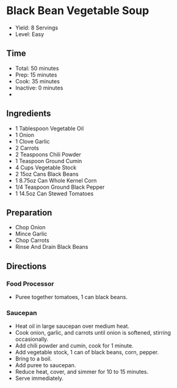 # Black Bean Vegetable Soup

* Yield: 8 Servings
* Level: Easy

## Time

* Total: 50 minutes
* Prep: 15 minutes
* Cook: 35 minutes
* Inactive: 0 minutes
* 
## Ingredients

* 1 Tablespoon Vegetable Oil
* 1 Onion
* 1 Clove Garlic
* 2 Carrots
* 2 Teaspoons Chili Powder
* 1 Teaspoon Ground Cumin
* 4 Cups Vegetable Stock
* 2 15oz Cans Black Beans
* 1 8.75oz Can Whole Kernel Corn
* 1/4 Teaspoon Ground Black Pepper
* 1 14.5oz Can Stewed Tomatoes

## Preparation

* Chop Onion
* Mince Garlic
* Chop Carrots
* Rinse And Drain Black Beans

## Directions

### Food Processor

* Puree together tomatoes, 1 can black beans.

### Saucepan

* Heat oil in large saucepan over medium heat.
* Cook onion, garlic, and carrots until onion is softened, stirring occasionally.
* Add chili powder and cumin, cook for 1 minute.
* Add vegetable stock, 1 can of black beans, corn, pepper.
* Bring to a boil.
* Add puree to saucepan.
* Reduce heat, cover, and simmer for 10 to 15 minutes.
* Serve immediately.